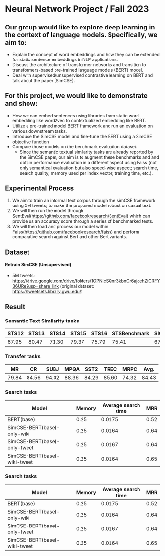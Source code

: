 # Neural Network Project / Fall 2023

## Our group would like to explore deep learning in the context of language models. Specifically, we aim to:
* Explain the concept of word embeddings and how they can be extended for static sentence embeddings in NLP applications.
* Discuss the architecture of transformer networks and transition to transformers-based pre-trained language models (BERT) model.
* Deal with supervised/unsupervised contrastive learning on BERT and talk about the paper (SimCSE).

## For this project, we would like to demonstrate and show:
* How we can embed sentences using libraries from static word embedding like word2vec to contextualized embedding like BERT.
* Utilize a pre-trained model BERT framework and run an evaluation on various downstream tasks.
* Introduce the SimCSE model and fine-tune the BERT using a SimCSE objective function
* Compare those models on the benchmark evaluation dataset.
    - Since the semantic textual similarity tasks are already reported by the SimCSE paper, our aim is to augment these benchmarks and and obtain performance evaluation in a different aspect using Faiss (not only semantical evaluation but also speed-wise aspect; search time, search quality, memory used per index vector, training time, etc.).
    
## Experimental Process
1. We aim to train an informal text corpus through the simCSE framework using 5M tweets; to make the proposed model robust on casual text.
2. We will then run the model through SentEval(https://github.com/facebookresearch/SentEval) which can provide us an accuracy score through a series of benchmarked tests.
3. We will then load and process our model within Faiss(https://github.com/facebookresearch/faiss) and perform comparative search against Bert and other Bert variants.

## Dataset
#### Retrain SimCSE (Unsupervised)
* 5M tweets: https://drive.google.com/drive/folders/1OPNicSQnr3kbnCr6ajcehZiCRFY36URe?usp=share_link (original dataset: https://tweetsets.library.gwu.edu/)

## Result
### Semantic Text Similarity tasks

| STS12 | STS13 | STS14 | STS15 | STS16 | STSBenchmark | SICKRelatedness |  Avg. |
|------|---|---|------|---|---|------|---|
| 67.95 | 80.47 | 71.30 | 79.37 | 75.79 |    75.41     |      67.96      | 74.04 |

### Transfer tasks
|   MR  |   CR  |  SUBJ |  MPQA |  SST2 |  TREC |  MRPC |  Avg. |
|------|---|---|------|---|---|------|---|
| 79.84 | 84.56 | 94.02 | 88.36 | 84.29 | 85.60 | 74.32 | 84.43 |

### Search tasks

|Model|Memory|Average search time|MRR|
|------|---|---|------|
|BERT(base)|0.25|0.0175|0.52|
|SimCSE-BERT(base)-only-wiki|0.25|0.0164|0.64|
|SimCSE-BERT(base)-only-tweet|0.25|0.0167|0.64|
|SimCSE-BERT(base)-wiki-tweet|0.25|0.0164|0.65|


### Search tasks

|Model|Memory|Average search time|MRR|
|------|---|---|------|
|BERT(base)|0.25|0.0175|0.52|
|SimCSE-BERT(base)-only-wiki|0.25|0.0164|0.64|
|SimCSE-BERT(base)-only-tweet|0.25|0.0167|0.64|
|SimCSE-BERT(base)-wiki-tweet|0.25|0.0164|0.65|


